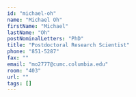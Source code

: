 ```yaml
---
id: "michael-oh"
name: "Michael Oh"
firstName: "Michael"
lastName: "Oh"
postNominalLetters: "PhD"
title: "Postdoctoral Research Scientist"
phone: "851-5287"
fax: ""
email: "mo2777@cumc.columbia.edu"
room: "403"
url: ""
tags: []
---
```

